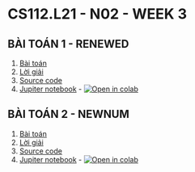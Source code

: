# CS112.L21 - N02 - WEEK 3
## BÀI TOÁN 1 - RENEWED
1. [Bài toán](./RENEWED/RENEWED.docx)
2. [Lời giải](./RENEWED/README.md)
3. [Source code](./RENEWED/RENEWED.py)
4. [Jupiter notebook](./RENEWED/Renewed.ipynb) - [![Open in colab](https://colab.research.google.com/assets/colab-badge.svg)](https://colab.research.google.com/github/levanphuoc-dev/CS112.L21/blob/main/week_3/RENEWED/Renewed.ipynb)

## BÀI TOÁN 2 - NEWNUM
1. [Bài toán](./NEWNUM/NEWNUM.docx)
2. [Lời giải](./NEWNUM/README.md)
3. [Source code](./NEWNUM/NEWNUM.py)
4. [Jupiter notebook](./NEWNUM/Newnum.ipynb) - [![Open in colab](https://colab.research.google.com/assets/colab-badge.svg)](https://colab.research.google.com/drive/1DcNLH39pbF3HRzWos6QvCcuA73sKQrCO?usp=sharing)
